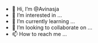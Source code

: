 - 👋 Hi, I’m @Avinasja
- 👀 I’m interested in ...
- 🌱 I’m currently learning ...
- 💞️ I’m looking to collaborate on ...
- 📫 How to reach me ...

<!---
Avinasja/Avinasja is a ✨ special ✨ repository because its `README.md` (this file) appears on your GitHub profile.
You can click the Preview link to take a look at your changes.
--->
